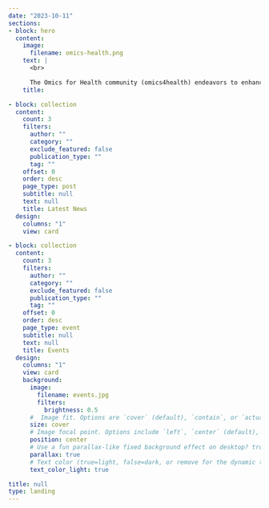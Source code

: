 ```yaml
---
date: "2023-10-11"
sections:
- block: hero
  content:
    image:
      filename: omics-health.png
    text: |
      <br>

      The Omics for Health community (omics4health) endeavors to enhance communication among junior researchers within the realms of omics and human healthcare. The majority of its members comprise PhDs, Postdocs, research scientists, and junior Principal Investigators affiliated with prestigious universities and institutes (Stanford, Harvard, Tsinghua, EMBL, etc.) globally.
    title:

- block: collection
  content:
    count: 3
    filters:
      author: ""
      category: ""
      exclude_featured: false
      publication_type: ""
      tag: ""
    offset: 0
    order: desc
    page_type: post
    subtitle: null
    text: null
    title: Latest News
  design:
    columns: "1"
    view: card

- block: collection
  content:
    count: 3
    filters:
      author: ""
      category: ""
      exclude_featured: false
      publication_type: ""
      tag: ""
    offset: 0
    order: desc
    page_type: event
    subtitle: null
    text: null
    title: Events
  design:
    columns: "1"
    view: card
    background:
      image: 
        filename: events.jpg
        filters:
          brightness: 0.5
      #  Image fit. Options are `cover` (default), `contain`, or `actual` size.
      size: cover
      # Image focal point. Options include `left`, `center` (default), or `right`.
      position: center
      # Use a fun parallax-like fixed background effect on desktop? true/false
      parallax: true
      # Text color (true=light, false=dark, or remove for the dynamic theme color).
      text_color_light: true

title: null
type: landing
---
```


